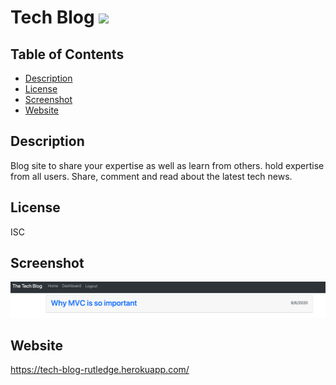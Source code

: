 # Tech Blog  ![](https://img.shields.io/badge/license-ISC-blue)

  ## Table of Contents
  * [Description](#description)
  * [License](#license)
  * [Screenshot](#screenshot)
  * [Website](#website)
  
## Description
  Blog site to share your expertise as well as learn from others. hold expertise from all users. Share, comment and read about the latest tech news.

## License
 ISC

## Screenshot
![](./public/assets/images/screenshot.png)

## Website
https://tech-blog-rutledge.herokuapp.com/


